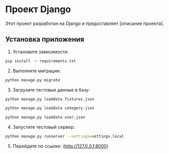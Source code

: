 # Проект Django

Этот проект разработан на Django и предоставляет [описание проекта].

## Установка приложения

1. Установите зависимости:
```sh
pip install -r requirements.txt
```
2. Выполните миграции:
```sh
python manage.py migrate
```
 3. Загрузите тестовые данные в базу:
 ```sh
 python manage.py loaddata fixtures.json
 ```
 ```sh
 python manage.py loaddata category.json
 ```
 ```sh
 python manage.py loaddata user.json
 ```
 4. Запустите тестовый сервер:
  ```sh
 python manage.py runserver --settings=settings.local
 ```
5. Перейдите по ссылке: (http://127.0.0.1:8000)
